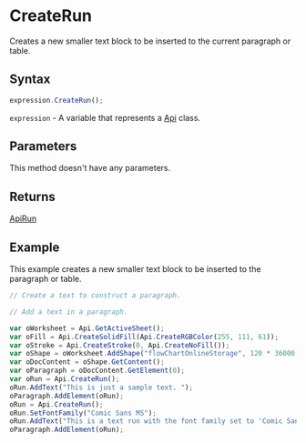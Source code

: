 # CreateRun

Creates a new smaller text block to be inserted to the current paragraph or table.

## Syntax

```javascript
expression.CreateRun();
```

`expression` - A variable that represents a [Api](../Api.md) class.

## Parameters

This method doesn't have any parameters.

## Returns

[ApiRun](../../ApiRun/ApiRun.md)

## Example

This example creates a new smaller text block to be inserted to the paragraph or table.

```javascript editor-xlsx
// Create a text to construct a paragraph.

// Add a text in a paragraph.

var oWorksheet = Api.GetActiveSheet();
var oFill = Api.CreateSolidFill(Api.CreateRGBColor(255, 111, 61));
var oStroke = Api.CreateStroke(0, Api.CreateNoFill());
var oShape = oWorksheet.AddShape("flowChartOnlineStorage", 120 * 36000, 70 * 36000, oFill, oStroke, 0, 2 * 36000, 0, 3 * 36000);
var oDocContent = oShape.GetContent();
var oParagraph = oDocContent.GetElement(0);
var oRun = Api.CreateRun();
oRun.AddText("This is just a sample text. ");
oParagraph.AddElement(oRun);
oRun = Api.CreateRun();
oRun.SetFontFamily("Comic Sans MS");
oRun.AddText("This is a text run with the font family set to 'Comic Sans MS'.");
oParagraph.AddElement(oRun);
```
